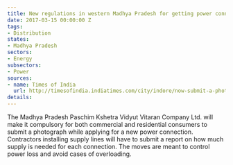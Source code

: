 ```yaml
---
title: New regulations in western Madhya Pradesh for getting power connection approvals
date: 2017-03-15 00:00:00 Z
tags:
- Distribution
states:
- Madhya Pradesh
sectors:
- Energy
subsectors:
- Power
sources:
- name: Times of India
  url: http://timesofindia.indiatimes.com/city/indore/now-submit-a-photo-of-house-for-new-power-connection/articleshow/57599587.cms
details: 
---
```


The Madhya Pradesh Paschim Kshetra Vidyut Vitaran Company Ltd. will make it compulsory for both commercial and residential consumers to submit a photograph while applying for a new power connection. Contractors installing supply lines will have to submit a report on how much supply is needed for each connection. The moves are meant to control power loss and avoid cases of overloading.

